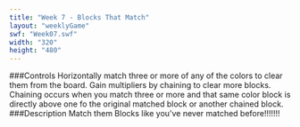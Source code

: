```yaml
---
title: "Week 7 - Blocks That Match"
layout: "weeklyGame"
swf: "Week07.swf"
width: "320"
height: "480"
---
```



###Controls
Horizontally match three or more of any of the colors to clear them from the board. Gain multipliers by chaining to clear more blocks. Chaining occurs when you match three or more and that same color block is directly above one fo the original matched block or another chained block.
###Description
Match them Blocks like you've never matched before!!!!!!!
